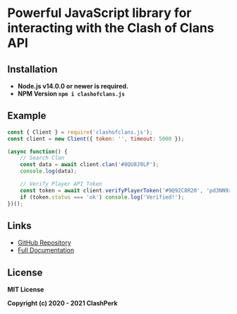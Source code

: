 # Powerful JavaScript library for interacting with the Clash of Clans API

## Installation
- **Node.js v14.0.0 or newer is required.**
- **NPM Version `npm i clashofclans.js`**

## Example

```js
const { Client } = require('clashofclans.js');
const client = new Client({ token: '', timeout: 5000 });

(async function() {
	// Search Clan
	const data = await client.clan('#8QU8J9LP');
	console.log(data);

	// Verify Player API Token
	const token = await client.verifyPlayerToken('#9Q92C8R20', 'pd3NN9x2');
	if (token.status === 'ok') console.log('Verified!');
})();
```

## Links

- [GitHub Repository](https://github.com/clashperk/clashofclans.js)
- [Full Documentation](https://github.com/clashperk/clashofclans.js#readme)

## License
**MIT License**

**Copyright (c) 2020 - 2021 ClashPerk**